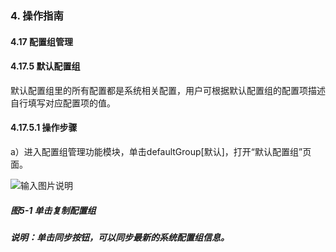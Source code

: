 ### 4. 操作指南

#### 4.17 配置组管理

#### 4.17.5 默认配置组

默认配置组里的所有配置都是系统相关配置，用户可根据默认配置组的配置项描述自行填写对应配置项的值。

#### 4.17.5.1 操作步骤

a）进入配置组管理功能模块，单击defaultGroup[默认]，打开“默认配置组”页面。

![输入图片说明](../../../../images/SoFlu%EF%BC%88%E5%90%8E%E7%AB%AF%EF%BC%89%E5%BC%80%E5%8F%91%E5%B9%B3%E5%8F%B0/1.%20%E6%9C%80%E6%96%B0%E7%89%88%E6%9C%AC%20-%20%E6%9B%B4%E6%96%B0%E6%97%A5%E6%9C%9F%20-%202022.10.08/4.%20%E6%93%8D%E4%BD%9C%E6%8C%87%E5%8D%97/17.%20%E9%85%8D%E7%BD%AE%E7%BB%84%E7%AE%A1%E7%90%86/5-1.png)

##### 图5-1 单击复制配置组

##### 说明：单击同步按钮，可以同步最新的系统配置组信息。
